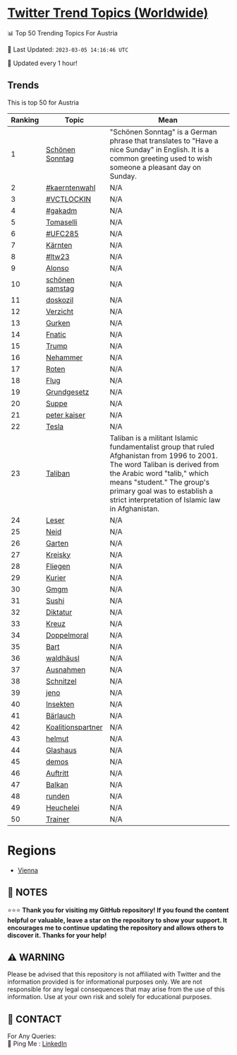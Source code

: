 [Twitter Trend Topics (Worldwide)](https://github.com/ErcinDedeoglu/Twitter-Trend-Topics)
==========


📊 Top 50 Trending Topics For Austria

📆 Last Updated: `2023-03-05 14:16:46 UTC`

🔧 Updated every 1 hour!


## Trends

This is top 50 for Austria

| Ranking | Topic | Mean |
| ------- | ------------ | ------------ |
| 1 | [Schönen Sonntag](http://twitter.com/search?q=Sch%c3%b6nen+Sonntag) | "Schönen Sonntag" is a German phrase that translates to "Have a nice Sunday" in English. It is a common greeting used to wish someone a pleasant day on Sunday. |
| 2 | [#kaerntenwahl](http://twitter.com/search?q=%23kaerntenwahl) | N/A |
| 3 | [#VCTLOCKIN](http://twitter.com/search?q=%23VCTLOCKIN) | N/A |
| 4 | [#gakadm](http://twitter.com/search?q=%23gakadm) | N/A |
| 5 | [Tomaselli](http://twitter.com/search?q=Tomaselli) | N/A |
| 6 | [#UFC285](http://twitter.com/search?q=%23UFC285) | N/A |
| 7 | [Kärnten](http://twitter.com/search?q=K%c3%a4rnten) | N/A |
| 8 | [#ltw23](http://twitter.com/search?q=%23ltw23) | N/A |
| 9 | [Alonso](http://twitter.com/search?q=Alonso) | N/A |
| 10 | [schönen samstag](http://twitter.com/search?q=sch%c3%b6nen+samstag) | N/A |
| 11 | [doskozil](http://twitter.com/search?q=doskozil) | N/A |
| 12 | [Verzicht](http://twitter.com/search?q=Verzicht) | N/A |
| 13 | [Gurken](http://twitter.com/search?q=Gurken) | N/A |
| 14 | [Fnatic](http://twitter.com/search?q=Fnatic) | N/A |
| 15 | [Trump](http://twitter.com/search?q=Trump) | N/A |
| 16 | [Nehammer](http://twitter.com/search?q=Nehammer) | N/A |
| 17 | [Roten](http://twitter.com/search?q=Roten) | N/A |
| 18 | [Flug](http://twitter.com/search?q=Flug) | N/A |
| 19 | [Grundgesetz](http://twitter.com/search?q=Grundgesetz) | N/A |
| 20 | [Suppe](http://twitter.com/search?q=Suppe) | N/A |
| 21 | [peter kaiser](http://twitter.com/search?q=peter+kaiser) | N/A |
| 22 | [Tesla](http://twitter.com/search?q=Tesla) | N/A |
| 23 | [Taliban](http://twitter.com/search?q=Taliban) | Taliban is a militant Islamic fundamentalist group that ruled Afghanistan from 1996 to 2001. The word Taliban is derived from the Arabic word "talib," which means "student." The group's primary goal was to establish a strict interpretation of Islamic law in Afghanistan. |
| 24 | [Leser](http://twitter.com/search?q=Leser) | N/A |
| 25 | [Neid](http://twitter.com/search?q=Neid) | N/A |
| 26 | [Garten](http://twitter.com/search?q=Garten) | N/A |
| 27 | [Kreisky](http://twitter.com/search?q=Kreisky) | N/A |
| 28 | [Fliegen](http://twitter.com/search?q=Fliegen) | N/A |
| 29 | [Kurier](http://twitter.com/search?q=Kurier) | N/A |
| 30 | [Gmgm](http://twitter.com/search?q=Gmgm) | N/A |
| 31 | [Sushi](http://twitter.com/search?q=Sushi) | N/A |
| 32 | [Diktatur](http://twitter.com/search?q=Diktatur) | N/A |
| 33 | [Kreuz](http://twitter.com/search?q=Kreuz) | N/A |
| 34 | [Doppelmoral](http://twitter.com/search?q=Doppelmoral) | N/A |
| 35 | [Bart](http://twitter.com/search?q=Bart) | N/A |
| 36 | [waldhäusl](http://twitter.com/search?q=waldh%c3%a4usl) | N/A |
| 37 | [Ausnahmen](http://twitter.com/search?q=Ausnahmen) | N/A |
| 38 | [Schnitzel](http://twitter.com/search?q=Schnitzel) | N/A |
| 39 | [jeno](http://twitter.com/search?q=jeno) | N/A |
| 40 | [Insekten](http://twitter.com/search?q=Insekten) | N/A |
| 41 | [Bärlauch](http://twitter.com/search?q=B%c3%a4rlauch) | N/A |
| 42 | [Koalitionspartner](http://twitter.com/search?q=Koalitionspartner) | N/A |
| 43 | [helmut](http://twitter.com/search?q=helmut) | N/A |
| 44 | [Glashaus](http://twitter.com/search?q=Glashaus) | N/A |
| 45 | [demos](http://twitter.com/search?q=demos) | N/A |
| 46 | [Auftritt](http://twitter.com/search?q=Auftritt) | N/A |
| 47 | [Balkan](http://twitter.com/search?q=Balkan) | N/A |
| 48 | [runden](http://twitter.com/search?q=runden) | N/A |
| 49 | [Heuchelei](http://twitter.com/search?q=Heuchelei) | N/A |
| 50 | [Trainer](http://twitter.com/search?q=Trainer) | N/A |



# Regions

* [Vienna](</Austria/Vienna.md>)



## 📝 NOTES

⭐⭐⭐ **Thank you for visiting my GitHub repository! If you found the content helpful or valuable, leave a star on the repository to show your support. It encourages me to continue updating the repository and allows others to discover it. Thanks for your help!**


## ⚠️ WARNING

Please be advised that this repository is not affiliated with Twitter and the information provided is for informational purposes only. We are not responsible for any legal consequences that may arise from the use of this information. Use at your own risk and solely for educational purposes.


## 📨 CONTACT

 For Any Queries:  
            🏓 Ping Me : [LinkedIn](https://www.linkedin.com/in/ercindedeoglu/)
